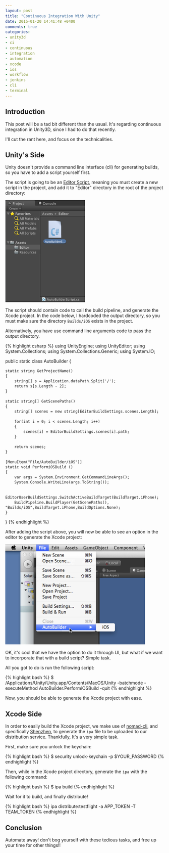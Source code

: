 ```yaml
---
layout: post
title: "Continuous Integration With Unity"
date: 2015-01-20 14:41:48 +0400
comments: true
categories: 
- unity3d
- ci
- continuous
- integration
- automation
- xcode
- ios
- workflow
- jenkins
- cli
- terminal
---
```


## Introduction

This post will be a tad bit different than the usual. It's regarding continuous integration in Unity3D, since I had to do that recently.

I'll cut the rant here, and focus on the technicalities.

## Unity's Side

Unity doesn't provide a command line interface (cli) for generating builds, so you have to add a script yourself first.

The script is going to be an [Editor Script](http://docs.unity3d.com/Manual/ExtendingTheEditor.html), meaning you must create a new script in the project, and add it to "Editor" directory in the root of the project directory:

![](/images/unity-script.png)

The script should contain code to call the build pipeline, and generate the Xcode project. In the code below, I hardcoded the output directory, so you must make sure the directory `Builds/iOS` exists in the project.

Alternatively, you have use command line arguments code to pass the output directory.

{% highlight csharp %}
using UnityEngine;
using UnityEditor;
using System.Collections;
using System.Collections.Generic;
using System.IO;

public static class AutoBuilder {

    static string GetProjectName()
    {
        string[] s = Application.dataPath.Split('/');
        return s[s.Length - 2];
    }
    
    static string[] GetScenePaths()
    {
        string[] scenes = new string[EditorBuildSettings.scenes.Length];
        
        for(int i = 0; i < scenes.Length; i++)
        {
            scenes[i] = EditorBuildSettings.scenes[i].path;
        }
        
        return scenes;
    }

    [MenuItem("File/AutoBuilder/iOS")]
    static void PerformiOSBuild ()
    {
        var args = System.Environment.GetCommandLineArgs();
        System.Console.WriteLine(args.ToString());

        EditorUserBuildSettings.SwitchActiveBuildTarget(BuildTarget.iPhone);
        BuildPipeline.BuildPlayer(GetScenePaths(), "Builds/iOS",BuildTarget.iPhone,BuildOptions.None);
    }

}
{% endhighlight %}

After adding the script above, you will now be able to see an option in the editor to generate the Xcode project:

![](/images/unity-editor-script.png)

OK, it's cool that we have the option to do it through UI, but what if we want to incorporate that with a build script? Simple task.

All you got to do is run the following script:

{% highlight bash %}
$ /Applications/Unity/Unity.app/Contents/MacOS/Unity -batchmode -executeMethod AutoBuilder.PerformiOSBuild -quit
{% endhighlight %}

Now, you should be able to generate the Xcode project with ease.

## Xcode Side

In order to easily build the Xcode project, we make use of [nomad-cli](http://nomad-cli.com/), and specifically [Shenzhen](https://github.com/nomad/Shenzhen), to generate the `ipa` file to be uploaded to our distribution service. Thankfully, It's a very simple task.

First, make sure you unlock the keychain:

{% highlight bash %}
$ security unlock-keychain -p $YOUR_PASSWORD
{% endhighlight %}

Then, while in the Xcode project directory, generate the `ipa` with the following command:

{% highlight bash %}
$ ipa build
{% endhighlight %}

Wait for it to build, and finally distribute!

{% highlight bash %}
ipa distribute:testflight -a APP_TOKEN -T TEAM_TOKEN
{% endhighlight %}

## Conclusion

Automate away! don't bog yourself with these tedious tasks, and free up your time for other things!!


